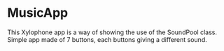 # MusicApp
This Xylophone app is a way of showing the use of the SoundPool class. Simple app made of 7 buttons, each buttons giving a different sound.
